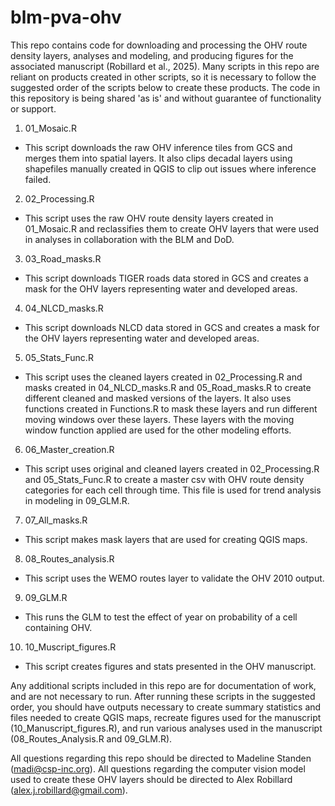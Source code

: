 # blm-pva-ohv
This repo contains code for downloading and processing the OHV route density layers, analyses and modeling, and producing figures for the associated manuscript (Robillard et al., 2025). Many scripts in this repo are reliant on products created in other scripts, so it is necessary to follow the suggested order of the scripts below to create these products. The code in this repository is being shared 'as is' and without guarantee of functionality or support.

1. 01_Mosaic.R
  - This script downloads the raw OHV inference tiles from GCS and merges them into spatial layers. It also clips decadal layers using shapefiles manually created in QGIS to clip out issues where inference failed.
2. 02_Processing.R
  - This script uses the raw OHV route density layers created in 01_Mosaic.R and reclassifies them to create OHV layers that were used in analyses in collaboration with the BLM and DoD.
3. 03_Road_masks.R
  - This script downloads TIGER roads data stored in GCS and creates a mask for the OHV layers representing water and developed areas.
4. 04_NLCD_masks.R
  - This script downloads NLCD data stored in GCS and creates a mask for the OHV layers representing water and developed areas.
5. 05_Stats_Func.R
  - This script uses the cleaned layers created in 02_Processing.R and masks created in 04_NLCD_masks.R and 05_Road_masks.R to create different cleaned and masked versions of the layers. It also uses functions created in Functions.R to mask these        layers and run different moving windows over these layers. These layers with the moving window function applied are used for the other modeling efforts.
6. 06_Master_creation.R
  - This script uses original and cleaned layers created in 02_Processing.R and 05_Stats_Func.R to create a master csv with OHV route density categories for each cell through time. This file is used for trend analysis in modeling in 09_GLM.R.
7. 07_All_masks.R
  - This script makes mask layers that are used for creating QGIS maps.
8. 08_Routes_analysis.R
  - This script uses the WEMO routes layer to validate the OHV 2010 output.
9. 09_GLM.R
  - This runs the GLM to test the effect of year on probability of a cell containing OHV.
10. 10_Muscript_figures.R
  - This script creates figures and stats presented in the OHV manuscript.

Any additional scripts included in this repo are for documentation of work, and are not necessary to run.
After running these scripts in the suggested order, you should have outputs necessary to create summary statistics and files needed to create QGIS maps, recreate figures used for the manuscript (10_Manuscript_figures.R), and run various analyses used in the manuscript (08_Routes_Analysis.R and 09_GLM.R). 


All questions regarding this repo should be directed to Madeline Standen (madi@csp-inc.org).
All questions regarding the computer vision model used to create these OHV layers should be directed to Alex Robillard (alex.j.robillard@gmail.com).
